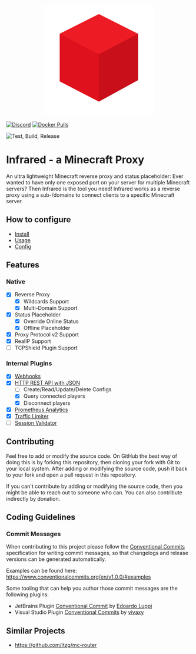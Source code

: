 <p align="center">
  <img width="300" height="auto" src="assets/logo_2000x2000.png">
</p>

[![Discord](https://img.shields.io/discord/800456341088370698?label=discord&logo=discord)](https://discord.gg/r98YPRsZAx)
[![Docker Pulls](https://img.shields.io/docker/pulls/haveachin/infrared?logo=docker)](https://hub.docker.com/r/haveachin/infrared)

![Test, Build, Release](https://github.com/haveachin/infrared/actions/workflows/test-build-release.yml/badge.svg)


# Infrared - a Minecraft Proxy

An ultra lightweight Minecraft reverse proxy and status placeholder:
Ever wanted to have only one exposed port on your server for multiple Minecraft servers?
Then Infrared is the tool you need!
Infrared works as a reverse proxy using a sub-/domains to connect clients to a specific Minecraft server.

## How to configure

- [Install](docs/INSTALL.md)
- [Usage](docs/USAGE.md)
- [Config](docs/CONFIG.md)

## Features

### Native

- [X] Reverse Proxy
  - [X] Wildcards Support
  - [X] Multi-Domain Support
- [X] Status Placeholder
  - [X] Override Online Status
  - [X] Offline Placeholder
- [X] Proxy Protocol v2 Support
- [X] RealIP Support
- [ ] TCPShield Plugin Support

### Internal Plugins

- [X] [Webhooks](docs/plugins/WEBHOOKS.md)
- [X] [HTTP REST API with JSON](docs/plugins/HTTP_API.md)
  - [ ] Create/Read/Update/Delete Configs
  - [X] Query connected players
  - [X] Disconnect players
- [X] [Prometheus Analytics](docs/plugins/PROMETHEUS.md)
- [X] [Traffic Limiter](docs/plugins/TRAFFIC_LIMITER.md)
- [ ] [Session Validator](docs/plugins/SESSION_VALIDATOR.md)

## Contributing

Feel free to add or modify the source code. On GitHub the best way of doing this is by forking this repository, then cloning your fork with Git to your local system. After adding or modifying the source code, push it back to your fork and open a pull request in this repository.

If you can't contribute by adding or modifying the source code, then you might be able to reach out to someone who can.
You can also contribute indirectly by donation.

## Coding Guidelines

### Commit Messages

When contributing to this project please follow the [Conventional Commits](https://www.conventionalcommits.org/en/v1.0.0/) 
specification for writing commit messages, so that changelogs and release versions can be generated automatically.

Examples can be found here: https://www.conventionalcommits.org/en/v1.0.0/#examples

Some tooling that can help you author those commit messages are the following plugins:

* JetBrains Plugin [Conventional Commit](https://plugins.jetbrains.com/plugin/13389-conventional-commit)
  by [Edoardo Luppi](https://github.com/lppedd)
* Visual Studio
  Plugin [Conventional Commits](https://marketplace.visualstudio.com/items?itemName=vivaxy.vscode-conventional-commits)
  by [vivaxy](https://marketplace.visualstudio.com/publishers/vivaxy)

## Similar Projects

* https://github.com/itzg/mc-router
